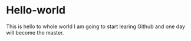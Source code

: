 # Hello-world
This is hello to whole world
I am going to start learing Github and one day will become the master.
